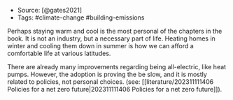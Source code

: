 - Source: [@gates2021]
- Tags: #climate-change #building-emissions

Perhaps staying warm and cool is the most personal of the chapters in the book. It is not an industry, but a necessary part of life. Heating homes in winter and cooling them down in summer is how we can afford a comfortable life at various latitudes. 

There are already many improvements regarding being all-electric, like heat pumps. However, the adoption is proving the be slow, and it is mostly related to policies, not personal choices. (see: [[literature/202311111406 Policies for a net zero future|202311111406 Policies for a net zero future]]). 
